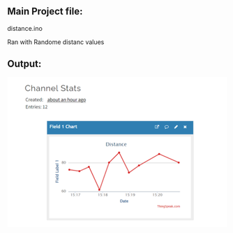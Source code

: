 ## Main Project file:
distance.ino

Ran with Randome distanc values 

## Output:

![distance](./distance.PNG)

